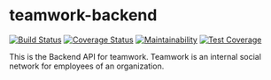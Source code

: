 # teamwork-backend

[![Build Status](https://travis-ci.org/its-nedum/teamwork-backend.svg?branch=develop)](https://travis-ci.org/its-nedum/teamwork-backend)
[![Coverage Status](https://coveralls.io/repos/github/its-nedum/teamwork-backend/badge.svg?branch=develop)](https://coveralls.io/github/its-nedum/teamwork-backend?branch=develop)
[![Maintainability](https://api.codeclimate.com/v1/badges/bc3de9104c14b16772c8/maintainability)](https://codeclimate.com/github/its-nedum/teamwork-backend/maintainability)
[![Test Coverage](https://api.codeclimate.com/v1/badges/bc3de9104c14b16772c8/test_coverage)](https://codeclimate.com/github/its-nedum/teamwork-backend/test_coverage)

This is the Backend API for teamwork. Teamwork is an internal social network for employees of an organization. 
